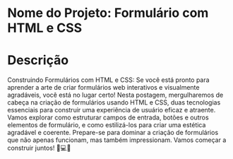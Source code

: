 
# Nome do Projeto: Formulário com HTML e CSS


# Descrição <br>
Construindo Formulários com HTML e CSS:
Se você está pronto para aprender a arte de criar formulários web interativos e visualmente agradáveis, você está no lugar certo! Nesta postagem, mergulharemos de cabeça na criação de formulários usando HTML e CSS, duas tecnologias essenciais para construir uma experiência de usuário eficaz e atraente. Vamos explorar como estruturar campos de entrada, botões e outros elementos de formulário, e como estilizá-los para criar uma estética agradável e coerente. Prepare-se para dominar a criação de formulários que não apenas funcionam, mas também impressionam. Vamos começar a construir juntos! 📝💻🎨
<br><br>
